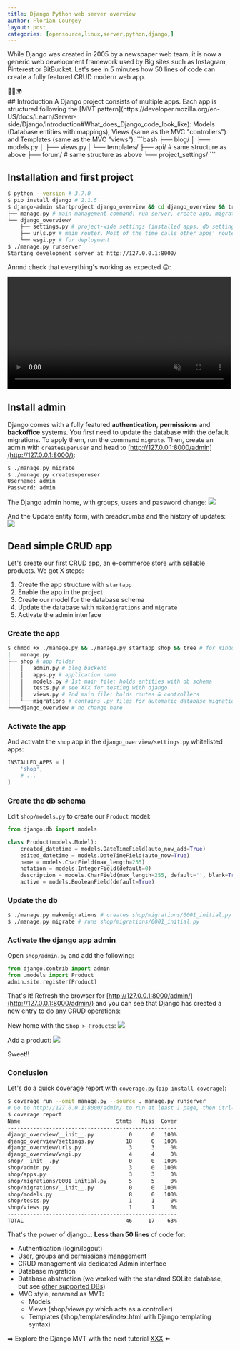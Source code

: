 ```yaml
---
title: Django Python web server overview
author: Florian Courgey
layout: post
categories: [opensource,linux,server,python,django,]
---
```

While Django was created in 2005 by a newspaper web team, it is now a generic web development framework used by Big sites such as Instagram, Pinterest or BitBucket. Let's see in 5 minutes how 50 lines of code can create a fully featured CRUD modern web app.

<div class="text-center">🐍👑🌍</div>
<!--more-->
## Introduction
A Django project consists of multiple apps. Each app is structured following the [MVT pattern](https://developer.mozilla.org/en-US/docs/Learn/Server-side/Django/Introduction#What_does_Django_code_look_like): Models (Database entities with mappings), Views (same as the MVC "controllers") and Templates (same as the MVC "views"):
```bash
├── blog/
│   ├── models.py
│   ├── views.py
|   └── templates/
├── api/ # same structure as above
├── forum/ # same structure as above
└── project_settings/
```

## Installation and first project
```bash
$ python --version # 3.7.0
$ pip install django # 2.1.5
$ django-admin startproject django_overview && cd django_overview && tree
├── manage.py # main management command: run server, create app, migrate db..
└── django_overview/
    ├── settings.py # project-wide settings (installed apps, db settings, encoding key..)
    ├── urls.py # main router. Most of the time calls other apps' router
    └── wsgi.py # for deployment
$ ./manage.py runserver
Starting development server at http://127.0.0.1:8000/
```
Annnd check that everything's working as expected 🙃:
<div class="text-center">
  <video autoplay loop muted playsinline height="250">
    <source src="/assets/images/2019/01/django-overview-splash.mp4" type="video/mp4" />
  </video>
</div>

## Install admin
Django comes with a fully featured **authentication**, **permissions** and **backoffice** systems. You first need to update the database with the default migrations. To apply them, run the command `migrate`. Then, create an admin with `createsuperuser` and head to [http://127.0.0.1:8000/admin](http://127.0.0.1:8000/):
```bash
$ ./manage.py migrate
$ ./manage.py createsuperuser
Username: admin
Password: admin
```
The Django admin home, with groups, users and password change:
![](/assets/images/2019/01/django-admin-home.jpg)

And the Update entity form, with breadcrumbs and the history of updates:
![](/assets/images/2019/01/django-admin-users-update.jpg)

## Dead simple CRUD app
Let's create our first CRUD app, an e-commerce store with sellable products. We got X steps:
1. Create the app structure with `startapp`
1. Enable the app in the project
1. Create our model for the database schema
1. Update the database with `makemigrations` and `migrate`
1. Activate the admin interface

### Create the app
```bash
$ chmod +x ./manage.py && ./manage.py startapp shop && tree # for Windows, just do "python manage.py startapp blog"
|   manage.py
├── shop # app folder
│   │   admin.py # blog backend
│   │   apps.py # application name
│   │   models.py # 1st main file: holds entities with db schema
│   │   tests.py # see XXX for testing with django
│   │   views.py # 2nd main file: holds routes & controllers
│   └───migrations # contains .py files for automatic database migrations
└───django_overview # no change here
```

### Activate the app
And activate the `shop` app in the `django_overview/settings.py` whitelisted apps:
```python
INSTALLED_APPS = [
    'shop',
    # ...
]
```

### Create the db schema
Edit `shop/models.py` to create our `Product` model:
```python
from django.db import models

class Product(models.Model):
    created_datetime = models.DateTimeField(auto_now_add=True)
    edited_datetime = models.DateTimeField(auto_now=True)
    name = models.CharField(max_length=255)
    notation = models.IntegerField(default=0)
    description = models.CharField(max_length=255, default='', blank=True)
    active = models.BooleanField(default=True)
```

### Update the db
```bash
$ ./manage.py makemigrations # creates shop/migrations/0001_initial.py
$ ./manage.py migrate # runs shop/migrations/0001_initial.py
```

### Activate the django app admin
Open `shop/admin.py` and add the following:
```python
from django.contrib import admin
from .models import Product
admin.site.register(Product)
```

That's it! Refresh the browser for [http://127.0.0.1:8000/admin/](http://127.0.0.1:8000/admin/) and you can see that Django has created a new entry to do any CRUD operations:

New home with the `Shop > Products`:
![](/assets/images/2019/01/django-admin-home-with-products.jpg)

Add a product:
![](/assets/images/2019/01/django-admin-product-create.jpg)

Sweet!!

### Conclusion
Let's do a quick coverage report with `coverage.py` (`pip install coverage`):
```bash
$ coverage run --omit manage.py --source . manage.py runserver
# Go to http://127.0.0.1:8000/admin/ to run at least 1 page, then Ctrl-C to exit program
$ coverage report
Name                              Stmts   Miss  Cover
-----------------------------------------------------
django_overview/__init__.py           0      0   100%
django_overview/settings.py          18      0   100%
django_overview/urls.py               3      3     0%
django_overview/wsgi.py               4      4     0%
shop/__init__.py                      0      0   100%
shop/admin.py                         3      0   100%
shop/apps.py                          3      3     0%
shop/migrations/0001_initial.py       5      5     0%
shop/migrations/__init__.py           0      0   100%
shop/models.py                        8      0   100%
shop/tests.py                         1      1     0%
shop/views.py                         1      1     0%
-----------------------------------------------------
TOTAL                                46     17    63%
```

That's the power of django... **Less than 50 lines** of code for:
- Authentication (login/logout)
- User, groups and permissions management
- CRUD management via dedicated Admin interface
- Database migration
- Database abstraction (we worked with the standard SQLite database, but see [other supported DBs](https://docs.djangoproject.com/en/2.1/ref/databases/))
- MVC style, renamed as MVT:
  - Models
  - Views (shop/views.py which acts as a controller)
  - Templates (shop/templates/index.html with Django templating syntax)

➡️ Explore the Django MVT with the next tutorial [XXX](abc.com) ⬅️
